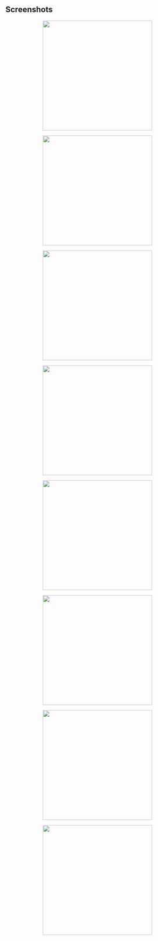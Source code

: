 ## Screenshots

<p align="center">
  <img src="https://raw.githubusercontent.com/gokulkrishh/anonymous-web/master/screenshot/screenshot_1.png" width="300px">
</p>

<p align="center">
  <img src="https://raw.githubusercontent.com/gokulkrishh/anonymous-web/master/screenshot/screenshot_1.1.png" width="300px">
</p>

<p align="center">
  <img src="https://raw.githubusercontent.com/gokulkrishh/anonymous-web/master/screenshot/screenshot_2.png" width="300px">
</p>

<p align="center">
  <img src="https://raw.githubusercontent.com/gokulkrishh/anonymous-web/master/screenshot/screenshot_3.png" width="300px">
</p>

<p align="center">
  <img src="https://raw.githubusercontent.com/gokulkrishh/anonymous-web/master/screenshot/screenshot_3.1.png" width="300px">
</p>

<p align="center">
  <img src="https://raw.githubusercontent.com/gokulkrishh/anonymous-web/master/screenshot/screenshot_4.1.png" width="300px">
</p>

<p align="center">
  <img src="https://raw.githubusercontent.com/gokulkrishh/anonymous-web/master/screenshot/screenshot_3.png" width="300px">
</p>

<p align="center">
  <img src="https://raw.githubusercontent.com/gokulkrishh/anonymous-web/master/screenshot/screenshot_4.png" width="300px">
</p>
